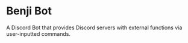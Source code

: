 # Benji Bot

A Discord Bot that provides Discord servers with external functions via user-inputted commands.
